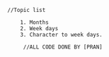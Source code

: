     //Topic list
        
        1. Months
        2. Week days
        3. Character to week days.

         //ALL CODE DONE BY [PRAN]
